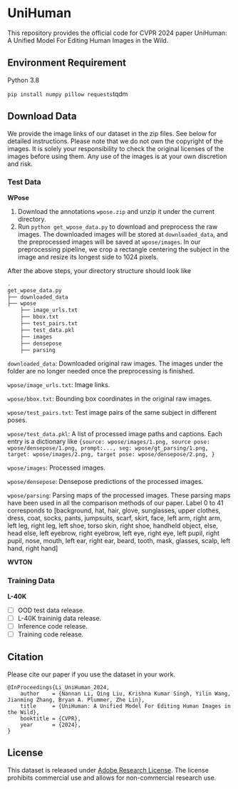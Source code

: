 # UniHuman
This repository provides the official code for CVPR 2024 paper UniHuman: A Unified Model For Editing Human Images in the Wild.

## Environment Requirement
Python 3.8

`pip install numpy pillow requests`tqdm

## Download Data
We provide the image links of our dataset in the zip files. See below for detailed instructions. Please note that we do not own the copyright of the images. It is solely your responsibility to check the original licenses of the images before using them. Any use of the images is at your own discretion and risk.

### Test Data
**WPose**  
1) Download the annotations `wpose.zip` and unzip it under the current directory.
2) Run `python get_wpose_data.py` to download and preprocess the raw images. The downloaded images will be stored at `downloaded_data`, and the preprocessed images will be saved at `wpose/images`. In our preprocessing pipeline, we crop a rectangle centering the subject in the image and resize its longest side to 1024 pixels.
   
After the above steps, your directory structure should look like
```bash
.
get_wpose_data.py
├── downloaded_data
├── wpose
    ├── image_urls.txt
    ├── bbox.txt
    ├── test_pairs.txt
    ├── test_data.pkl
    ├── images
    ├── densepose
    ├── parsing
```
`downloaded_data`: Downloaded original raw images. The images under the folder are no longer needed once the preprocessing is finished.

`wpose/image_urls.txt`: Image links.

`wpose/bbox.txt`: Bounding box coordinates in the original raw images. 

`wpose/test_pairs.txt`: Test image pairs of the same subject in different poses.

`wpose/test_data.pkl`: A list of processed image paths and captions. Each entry is a dictionary like `{source: wpose/images/1.png, source pose: wpose/densepose/1.png, prompt:..., seg: wpose/gt_parsing/1.png, target: wpose/images/2.png, target pose: wpose/densepose/2.png, }`

`wpose/images`: Processed images.

`wpose/densepose`: Densepose predictions of the processed images.

`wpose/parsing`: Parsing maps of the processed images. These parsing maps have been used in all the comparison methods of our paper. Label 0 to 41 corresponds to \[background, hat, hair, glove, sunglasses, upper clothes, dress, coat, socks, pants, jumpsuits, scarf, skirt, face, left arm, right arm, left leg, right leg, left shoe, torso skin, right shoe, handheld object, else, head else, left eyebrow, right eyebrow, left eye, right eye, left pupil, right pupil, nose, mouth, left ear, right ear, beard, tooth, mask, glasses, scalp, left hand, right hand\]

**WVTON** 


### Training Data

**L-40K**

- [ ] OOD test data release.
- [ ] L-40K traininig data release.
- [ ] Inference code release.
- [ ] Training code release.
  
## Citation
Please cite our paper if you use the dataset in your work.
```
@InProceedings{Li_UniHuman_2024,
    author    = {Nannan Li, Qing Liu, Krishna Kumar Singh, Yilin Wang, Jianming Zhang, Bryan A. Plummer, Zhe Lin},
    title     = {UniHuman: A Unified Model For Editing Human Images in the Wild},
    booktitle = {CVPR},
    year      = {2024},
}
```

## License
This dataset is released under [Adobe Research License](https://github.com/adobe-research/EntitySeg-Dataset/blob/main/LICENSE.md). The license prohibits commercial use and allows for non-commercial research use.
